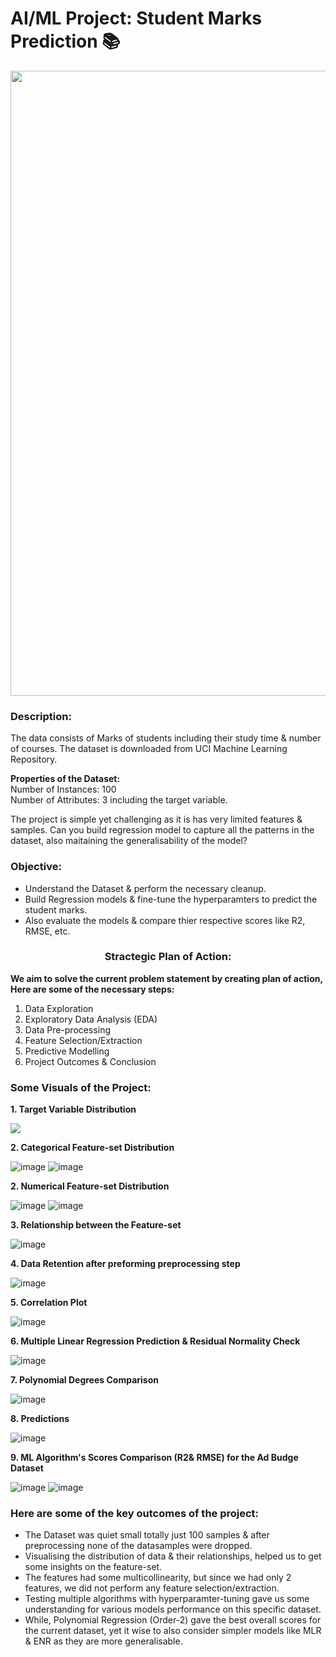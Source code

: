 # AI/ML Project: Student Marks Prediction 📚
<p align="center"><img src="https://user-images.githubusercontent.com/54996245/142776524-363e18eb-cee9-48ce-9880-de372488161e.jpg" style="width: 1000px;"/></p>

### Description:

The data consists of Marks of students including their study time & number of courses. The dataset is downloaded from UCI Machine Learning Repository.

**Properties of the Dataset:** \
Number of Instances: 100\
Number of Attributes: 3 including the target variable.

The project is simple yet challenging as it is has very limited features & samples. Can you build regression model to capture all the patterns in the dataset, also maitaining the generalisability of the model?

### Objective:
- Understand the Dataset & perform the necessary cleanup.
- Build Regression models & fine-tune the hyperparamters to predict the student marks.
- Also evaluate the models & compare thier respective scores like R2, RMSE, etc.

### <center> Stractegic Plan of Action:
  
**We aim to solve the current problem statement by creating plan of action, Here are some of the necessary steps:**
1. Data Exploration
2. Exploratory Data Analysis (EDA)
3. Data Pre-processing
4. Feature Selection/Extraction
5. Predictive Modelling
6. Project Outcomes & Conclusion

### Some Visuals of the Project:
**1. Target Variable Distribution**

<p align="left"><img src="https://user-images.githubusercontent.com/54996245/142728573-42c6ca90-a4ce-43b6-9064-35cffa98dc58.png" /></p>

**2. Categorical Feature-set Distribution**

![image](https://user-images.githubusercontent.com/54996245/142728589-96c49ce7-8863-4a50-baed-b44053678565.png)
![image](https://user-images.githubusercontent.com/54996245/142728592-5c15fd42-296d-4079-9d60-feb7001f2cf5.png)

**2. Numerical Feature-set Distribution**

![image](https://user-images.githubusercontent.com/54996245/142728603-1e3c1c51-924b-48b1-9f2d-69667e453d41.png)
![image](https://user-images.githubusercontent.com/54996245/142728605-8c11add5-a64b-4d2b-bdc3-bbaa79f848d0.png)


**3. Relationship between the Feature-set**

![image](https://user-images.githubusercontent.com/54996245/142728609-bb82d861-e295-4862-ae5b-0db33eb47c50.png)

**4. Data Retention after preforming preprocessing step**

![image](https://user-images.githubusercontent.com/54996245/142728619-19bf98bb-9e15-40c6-a8cb-b1a6093324e0.png)

**5. Correlation Plot**

![image](https://user-images.githubusercontent.com/54996245/142728629-2b4c04f5-cf2e-4beb-9649-645297ab809d.png)

**6. Multiple Linear Regression Prediction & Residual Normality Check**

![image](https://user-images.githubusercontent.com/54996245/142728650-8dbc0ac6-73d2-4c58-913e-fc6d0b930fcc.png)

**7. Polynomial Degrees Comparison**

![image](https://user-images.githubusercontent.com/54996245/142728667-d7dd89e5-378f-43f8-8c2e-f2eacad68934.png)

**8. Predictions**

![image](https://user-images.githubusercontent.com/54996245/142728697-ccf4d1f4-997b-42ba-af37-c3a6fdcc8d88.png)


**9. ML Algorithm's Scores Comparison (R2& RMSE) for the Ad Budge Dataset**

![image](https://user-images.githubusercontent.com/54996245/142728707-219e1a93-b5c2-4ff0-973f-488df92488dd.png)
![image](https://user-images.githubusercontent.com/54996245/142728711-60a1ea62-6427-472d-bc40-58e48b2847c4.png)


### Here are some of the key outcomes of the project:
- The Dataset was quiet small totally just 100 samples & after preprocessing none of the datasamples were dropped. 
- Visualising the distribution of data & their relationships, helped us to get some insights on the feature-set.
- The features had some multicollinearity, but since we had only 2 features, we did not perform any feature selection/extraction.
- Testing multiple algorithms with hyperparamter-tuning gave us some understanding for various models performance on this specific dataset.
- While, Polynomial Regression (Order-2) gave the best overall scores for the current dataset, yet it wise to also consider simpler models like MLR & ENR as they are more generalisable.
